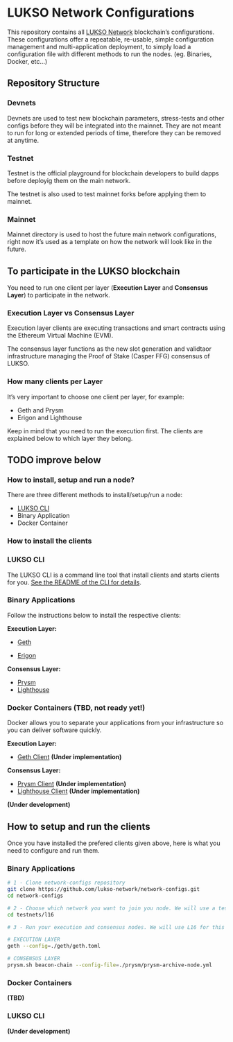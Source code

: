 # LUKSO Network Configurations

This repository contains all [LUKSO Network](https://lukso.network/) blockchain’s configurations. These configurations offer a repeatable, re-usable, simple configuration management and multi-application deployment, to simply load a configuration file with different methods to run the nodes. (eg. Binaries, Docker, etc…)

## Repository Structure

### Devnets

Devnets are used to test new blockchain parameters, stress-tests and other configs before they will be integrated into the mainnet. They are not meant to run for long or extended periods of time, therefore they can be removed at anytime. 


### Testnet

Testnet is the official playground for blockchain developers to build dapps before deployig them on the main network. 

The testnet is also used to test mainnet forks before applying them to mainnet.

### Mainnet

Mainnet directory is used to host the future main network configurations, right now it’s used as a template on how the network will look like in the future.

## To participate in the LUKSO blockchain

You need to run one client per layer (**Execution Layer** and **Consensus Layer**) to participate in the network. 

### Execution Layer vs Consensus Layer

Execution layer clients are executing transactions and smart contracts using the Ethereum Virtual Machine (EVM).

The consensus layer functions as the new slot generation and validtaor infrastructure managing the Proof of Stake (Casper FFG) consensus of LUKSO.

### How many clients per Layer
It’s very important to choose one client per layer, for example:

- Geth and Prysm
- Erigon and Lighthouse

Keep in mind that you need to run the execution first. The clients are explained below to which layer they belong. 

## TODO improve below

### How to install, setup and run a node?
There are three different methods to install/setup/run a node:

- [LUKSO CLI](https://github.com/lukso-network/tools-lukso-cli)
- Binary Application
- Docker Container

### How to install the clients

### LUKSO CLI

The LUKSO CLI is a command line tool that install clients and starts clients for you. [See the README of the CLI for details](https://github.com/lukso-network/tools-lukso-cli#readme).


### Binary Applications
Follow the instructions below to install the respective clients:

******************Execution Layer:******************

- [Geth](https://geth.ethereum.org/downloads)

- [Erigon](https://github.com/ledgerwatch/erigon/releases)

******************Consensus Layer:******************

- [Prysm](https://github.com/prysmaticlabs/prysm/releases)
- [Lighthouse](https://github.com/sigp/lighthouse/releases)

### Docker Containers (TBD, not ready yet!)
Docker allows you to separate your applications from your infrastructure so you can deliver software quickly.

******************Execution Layer:******************

- [Geth Client](https://github.com/lukso-network/network-docker-geth-client) **(Under implementation)**

******************Consensus Layer:******************

- [Prysm Client](https://github.com/lukso-network/network-docker-prysm-client) **(Under implementation)**
- [Lighthouse Client](https://github.com/lukso-network/network-docker-lighthouse-client) **(Under implementation)**


**(Under development)**

## How to setup and run the clients
Once you have installed the prefered clients given above, here is what you need to configure and run them. 

### Binary Applications

```bash
# 1 - Clone network-configs repository
git clone https://github.com/lukso-network/network-configs.git
cd network-configs

# 2 - Choose which network you want to join you node. We will use a testnet for this example. 
cd testnets/l16

# 3 - Run your execution and consensus nodes. We will use L16 for this example.

# EXECUTION LAYER
geth --config=./geth/geth.toml

# CONSENSUS LAYER
prysm.sh beacon-chain --config-file=./prysm/prysm-archive-node.yml
```

### Docker Containers

**(TBD)**

### LUKSO CLI

**(Under development)**
